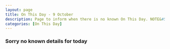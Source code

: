 ```yaml
---
layout: page
title: On This Day - 9 October
description: Page to inform when there is no known On This Day. NOTE&#58; There may still be comments.
categories: [On This Day]
---
```


### Sorry no known details for today
